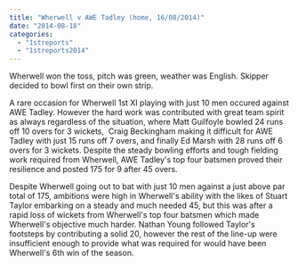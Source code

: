 ```yaml
---
title: "Wherwell v AWE Tadley (home, 16/08/2014)"
date: "2014-08-18"
categories: 
  - "1streports"
  - "1streports2014"
---
```


Wherwell won the toss, pitch was green, weather was English. Skipper decided to bowl first on their own strip.

A rare occasion for Wherwell 1st XI playing with just 10 men occured against AWE Tadley. However the hard work was contributed with great team spirit as always regardless of the situation, where Matt Guilfoyle bowled 24 runs off 10 overs for 3 wickets,  Craig Beckingham making it difficult for AWE Tadley with just 15 runs off 7 overs, and finally Ed Marsh with 28 runs off 6 overs for 3 wickets. Despite the steady bowling efforts and tough fielding work required from Wherwell, AWE Tadley's top four batsmen proved their resilience and posted 175 for 9 after 45 overs.

Despite Wherwell going out to bat with just 10 men against a just above par total of 175, ambitions were high in Wherwell's ability with the likes of Stuart Taylor embarking on a steady and much needed 45, but this was after a rapid loss of wickets from Wherwell's top four batsmen which made Wherwell's objective much harder. Nathan Young followed Taylor's footsteps by contributing a solid 20, however the rest of the line-up were insufficient enough to provide what was required for would have been Wherwell's 6th win of the season.
